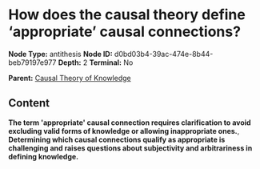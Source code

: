 # How does the causal theory define ‘appropriate’ causal connections?

**Node Type:** antithesis
**Node ID:** d0bd03b4-39ac-474e-8b44-beb79197e977
**Depth:** 2
**Terminal:** No

**Parent:** [Causal Theory of Knowledge](causal-theory-of-knowledge.md)

## Content

**The term 'appropriate' causal connection requires clarification to avoid excluding valid forms of knowledge or allowing inappropriate ones.**, **Determining which causal connections qualify as appropriate is challenging and raises questions about subjectivity and arbitrariness in defining knowledge.**
